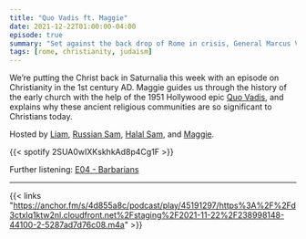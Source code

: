 ```yaml
---
title: "Quo Vadis ft. Maggie"
date: 2021-12-22T01:00:00-04:00
episode: true
summary: "Set against the back drop of Rome in crisis, General Marcus Vinicius returns to the city as Nero’s atrocities become more extreme until he burns Rome, laying the blame on the Christians."
tags: [rome, christianity, judaism]
---
```


We’re putting the Christ back in Saturnalia this week with an episode on Christianity in the 1st century AD. Maggie guides us through the  history of the early church with the help of the 1951 Hollywood epic [Quo Vadis](https://letterboxd.com/film/quo-vadis/), and explains why these ancient religious communities are so significant to Christians today.

Hosted by [Liam](https://twitter.com/LegoRacers2), [Russian Sam](https://twitter.com/reelCheburashka), [Halal Sam](https://twitter.com/halaljew), and [Maggie](https://twitter.com/dialectits).

{{< spotify 2SUA0wIXKskhkAd8p4Cg1F >}}

Further listening: [E04 - Barbarians](https://gladiofreeeurope.github.io/episodes/2021-06-02-barbarians/)

---

{{< links "https://anchor.fm/s/4d855a8c/podcast/play/45191297/https%3A%2F%2Fd3ctxlq1ktw2nl.cloudfront.net%2Fstaging%2F2021-11-22%2F238998148-44100-2-5287ad7d76c08.m4a" >}}

